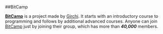 ##BitCamp



**[BitCamp](http://bitcamp.ge/)** is a project made by [Girchi](http://girchi.com/). It starts with an introductory course to programming and follows by additional advanced courses. Anyone can join [BitCamp](https://www.facebook.com/groups/bitcamp.ge/permalink/6794983393875270) just by joining their group, which has more than ***40,000*** members.